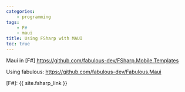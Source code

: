 ```yaml
---
categories:
    - programming
tags:
    - F#
    - maui
title: Using FSharp with MAUI
toc: true
---
```



Maui in [F#] <https://github.com/fabulous-dev/FSharp.Mobile.Templates>

Using fabulous: <https://github.com/fabulous-dev/Fabulous.Maui>

[F#]: {{ site.fsharp_link }}
